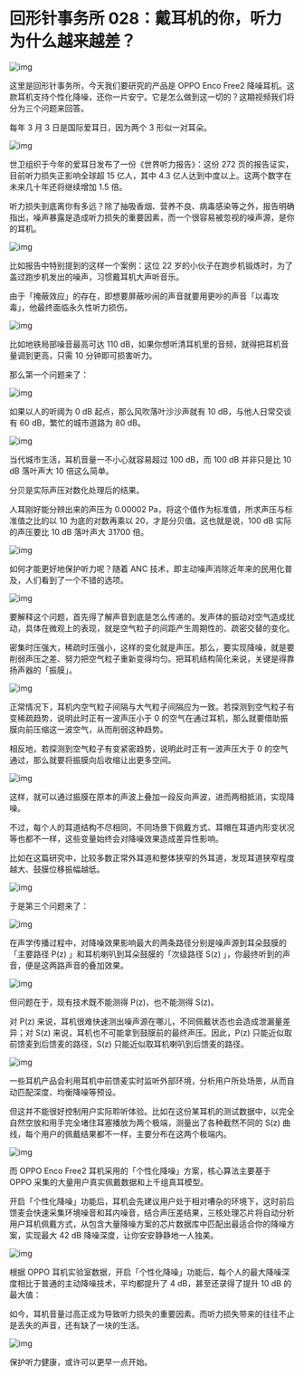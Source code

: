 # 回形针事务所 028：戴耳机的你，听力为什么越来越差？

![img](https://cdn.jsdelivr.net/gh/just-prog/static/img/202108151010456.png)

这里是回形针事务所，今天我们要研究的产品是 OPPO Enco Free2 降噪耳机。这款耳机支持个性化降噪，还你一片安宁。它是怎么做到这一切的？这期视频我们将分为三个问题来回答。

每年 3 月 3 日是国际爱耳日，因为两个 3 形似一对耳朵。

![img](https://cdn.jsdelivr.net/gh/just-prog/static/img/202108151010907.gif)

世卫组织于今年的爱耳日发布了一份《世界听力报告》：这份 272 页的报告证实，目前听力损失正影响全球超 15 亿人，其中 4.3 亿人达到中度以上。这两个数字在未来几十年还将继续增加 1.5 倍。



听力损失到底离你有多远？除了抽吸香烟、营养不良、病毒感染等之外，报告明确指出，噪声暴露是造成听力损失的重要因素，而一个很容易被忽视的噪声源，是你的耳机。

![img](https://cdn.jsdelivr.net/gh/just-prog/static/img/202108151010524.gif)

比如报告中特别提到的这样一个案例：这位 22 岁的小伙子在跑步机锻炼时，为了盖过跑步机发出的噪声，习惯戴耳机大声听音乐。

由于「掩蔽效应」的存在，即想要屏蔽吵闹的声音就要用更吵的声音「以毒攻毒」，他最终面临永久性听力损伤。

![img](https://cdn.jsdelivr.net/gh/just-prog/static/img/202108151010880.gif)

比如地铁局部噪音最高可达 110 dB，如果你想听清耳机里的音频，就得把耳机音量调到更高，只需 10 分钟即可损害听力。

那么第一个问题来了：

![img](https://cdn.jsdelivr.net/gh/just-prog/static/img/202108151010289.png)



如果以人的听阈为 0 dB 起点，那么风吹落叶沙沙声就有 10 dB，与他人日常交谈有 60 dB，繁忙的城市道路为 80 dB。

![img](https://cdn.jsdelivr.net/gh/just-prog/static/img/202108151010108.gif)

当代城市生活，耳机音量一不小心就容易超过 100 dB，而 100 dB 并非只是比 10 dB 落叶声大 10 倍这么简单。

分贝是实际声压对数化处理后的结果。

人耳刚好能分辨出来的声压为 0.00002 Pa，将这个值作为标准值，所求声压与标准值之比的以 10 为底的对数再乘以 20，才是分贝值。这也就是说，100 dB 实际的声压要比 10 dB 落叶声大 31700 倍。

![img](https://cdn.jsdelivr.net/gh/just-prog/static/img/202108151010799.gif)

如何才能更好地保护听力呢？随着 ANC 技术，即主动噪声消除近年来的民用化普及，人们看到了一个不错的选项。

![img](https://cdn.jsdelivr.net/gh/just-prog/static/img/202108151010956.png)



要解释这个问题，首先得了解声音到底是怎么传递的。发声体的振动对空气造成扰动，具体在微观上的表现，就是空气粒子的间距产生周期性的、疏密交替的变化。

密集时压强大，稀疏时压强小，这样的变化就是声压。那么，要实现降噪，就是要削弱声压之差、努力把空气粒子重新变得均匀。把耳机结构简化来说，关键是得靠扬声器的「振膜」。

![img](https://cdn.jsdelivr.net/gh/just-prog/static/img/202108151011544.gif)



正常情况下，耳机内空气粒子间隔与大气粒子间隔应为一致。若探测到空气粒子有变稀疏趋势，说明此时正有一波声压小于 0 的空气在通过耳机，那么就要借助振膜向前压缩这一波空气，从而削弱这种趋势。

相反地，若探测到空气粒子有变紧密趋势，说明此时正有一波声压大于 0 的空气通过，那么就要将振膜向后收缩让出更多空间。

![img](https://cdn.jsdelivr.net/gh/just-prog/static/img/202108151010742.gif)

这样，就可以通过振膜在原本的声波上叠加一段反向声波，进而两相抵消，实现降噪。

不过，每个人的耳道结构不尽相同，不同场景下佩戴方式、耳帽在耳道内形变状况等也都不一样，这些变量始终会对降噪效果造成差异性影响。

比如在这篇研究中，比较多数正常外耳道和整体狭窄的外耳道，发现耳道狭窄程度越大、鼓膜位移振幅越低。

![img](https://cdn.jsdelivr.net/gh/just-prog/static/img/202108151010088.jpeg)

于是第三个问题来了：

![img](https://cdn.jsdelivr.net/gh/just-prog/static/img/202108151010612.png)

在声学传播过程中，对降噪效果影响最大的两条路径分别是噪声源到耳朵鼓膜的「主要路径 P(z) 」和耳机喇叭到耳朵鼓膜的「次级路径 S(z) 」，你最终听到的声音，便是这两路声音的叠加效果。

![img](https://cdn.jsdelivr.net/gh/just-prog/static/img/202108151012493.gif)

但问题在于，现有技术既不能测得 P(z)，也不能测得 S(z)。

对 P(z) 来说，耳机很难快速测出噪声源在哪儿，不同佩戴状态也会造成泄漏量差异；对 S(z) 来说，耳机也不可能拿到鼓膜前的最终声压。因此，P(z) 只能近似取前馈麦到后馈麦的路径，S(z) 只能近似取耳机喇叭到后馈麦的路径。

![img](https://cdn.jsdelivr.net/gh/just-prog/static/img/202108151010558.gif)

一些耳机产品会利用耳机中前馈麦实时监听外部环境，分析用户所处场景，从而自动匹配深度、均衡降噪等预设。

但这并不能很好控制用户实际聆听体验。比如在这份某耳机的测试数据中，以完全自然空放和用手完全堵住耳塞播放为两个极端，测量出了各种截然不同的 S(z) 曲线，每个用户的佩戴结果都不一样，主要分布在这两个极端内。

![img](https://cdn.jsdelivr.net/gh/just-prog/static/img/202108151010171.png)

而 OPPO Enco Free2 耳机采用的「个性化降噪」方案，核心算法主要基于 OPPO 采集的大量用户真实佩戴数据和上千组真耳模型。

开启「个性化降噪」功能后，耳机会先建议用户处于相对嘈杂的环境下，这时前后馈麦会快速采集环境噪音和耳内噪音，结合声压差结果，三核处理芯片将自动分析用户耳机佩戴方式，从包含大量降噪方案的芯片数据库中匹配出最适合你的降噪方案，实现最大 42 dB 降噪深度，让你安安静静地一人独美。

![img](https://cdn.jsdelivr.net/gh/just-prog/static/img/202108151010976.gif)

根据 OPPO 耳机实验室数据，开启「个性化降噪」功能后，每个人的最大降噪深度相比于普通的主动降噪技术，平均都提升了 4 dB，甚至还录得了提升 10 dB 的最大值：

如今，耳机音量过高正成为导致听力损失的重要因素。而听力损失带来的往往不止是丢失的声音，还有缺了一块的生活。

![img](https://cdn.jsdelivr.net/gh/just-prog/static/img/202108151010547.gif)

保护听力健康，或许可以更早一点开始。